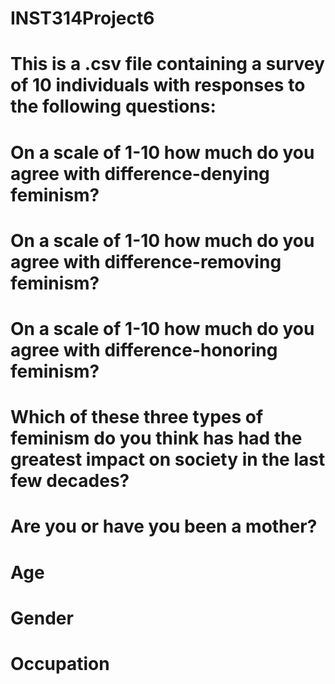 # INST314Project6
# This is a .csv file containing a survey of 10 individuals with responses to the following questions:
# On a scale of 1-10 how much do you agree with difference-denying feminism?
# On a scale of 1-10 how much do you agree with difference-removing feminism?
# On a scale of 1-10 how much do you agree with difference-honoring feminism?
# Which of these three types of feminism do you think has had the greatest impact on society in the last few decades?
# Are you or have you been a mother?
# Age
# Gender
# Occupation
